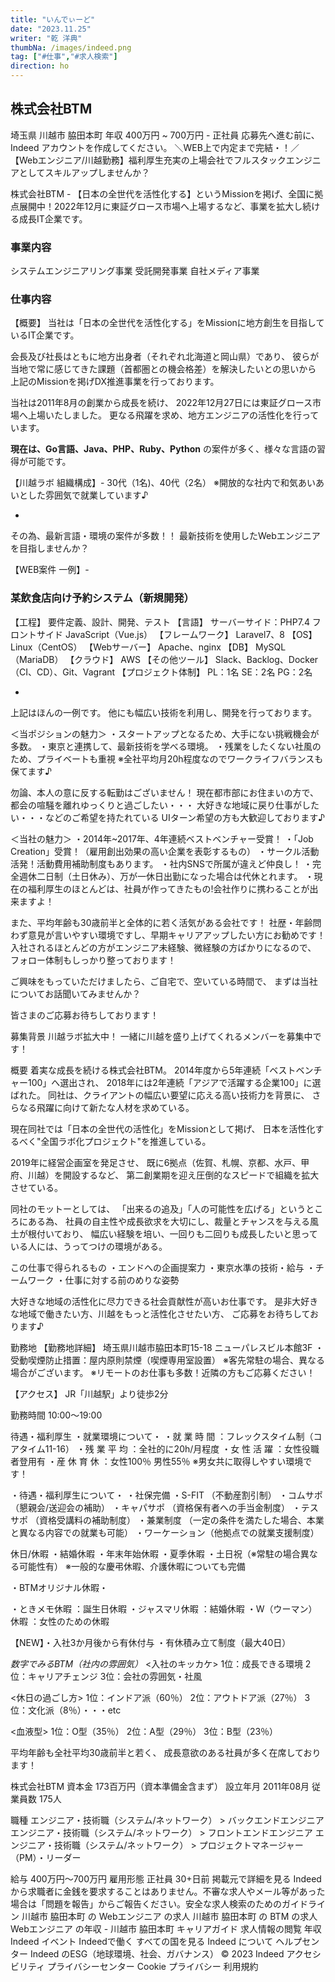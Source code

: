 ```yaml
---
title: "いんでぃーど"
date: "2023.11.25"
writer: "乾 洋典"
thumbNa: /images/indeed.png
tag: ["#仕事","#求人検索"]
direction: ho
---
```





## 株式会社BTM
埼玉県 川越市 脇田本町
年収 400万円 ~ 700万円 - 正社員
応募先へ進む前に、Indeed アカウントを作成してください。
＼WEB上で内定まで完結・！／【Webエンジニア/川越勤務】福利厚生充実の上場会社でフルスタックエンジニアとしてスキルアップしませんか？

株式会社BTM - 【日本の全世代を活性化する】というMissionを掲げ、全国に拠点展開中！2022年12月に東証グロース市場へ上場するなど、事業を拡大し続ける成長IT企業です。

### 事業内容
システムエンジニアリング事業
受託開発事業
自社メディア事業

### 仕事内容
【概要】
当社は「日本の全世代を活性化する」をMissionに地方創生を目指しているIT企業です。

会長及び社長はともに地方出身者（それぞれ北海道と岡山県）であり、
彼らが当地で常に感じてきた課題（首都圏との機会格差）を解決したいとの思いから
上記のMissionを掲げDX推進事業を行っております。

当社は2011年8月の創業から成長を続け、
2022年12月27日には東証グロース市場へ上場いたしました。
更なる飛躍を求め、地方エンジニアの活性化を行っています。

**現在は、Go言語、Java、PHP、Ruby、Python**
の案件が多く、様々な言語の習得が可能です。

【川越ラボ 組織構成】-
30代（1名)、40代（2名）
※開放的な社内で和気あいあいとした雰囲気で就業しています♪

-

その為、最新言語・環境の案件が多数！！
最新技術を使用したWebエンジニアを目指しませんか？

【WEB案件 一例】-

### 某飲食店向け予約システム（新規開発）
【工程】
要件定義、設計、開発、テスト
【言語】
サーバーサイド：PHP7.4
フロントサイド JavaScript（Vue.js）
【フレームワーク】
Laravel7、8
【OS】
Linux（CentOS）
【Webサーバー】
Apache、nginx
【DB】
MySQL（MariaDB）
【クラウド】
AWS
【その他ツール】
Slack、Backlog、Docker（CI、CD）、Git、Vagrant
【プロジェクト体制】
PL：1名 SE：2名 PG：2名

-

上記はほんの一例です。
他にも幅広い技術を利用し、開発を行っております。

＜当ポジションの魅力＞
・スタートアップとなるため、大手にない挑戦機会が多数。
・東京と連携して、最新技術を学べる環境。
・残業をしたくない社風のため、プライベートも重視
※全社平均月20h程度なのでワークライフバランスも保てます♪

勿論、本人の意に反する転勤はございません！
現在都市部にお住まいの方で、都会の喧騒を離れゆっくりと過ごしたい・・・
大好きな地域に戻り仕事がしたい・・・などのご希望を持たれている
UIターン希望の方も大歓迎しております♪

＜当社の魅力＞
・2014年~2017年、4年連続ベストベンチャー受賞！
・「Job Creation」受賞！（雇用創出効果の高い企業を表彰するもの）
・サークル活動活発！活動費用補助制度もあります。
・社内SNSで所属が違えど仲良し！
・完全週休二日制（土日休み）、万が一休日出勤になった場合は代休とれます。
・現在の福利厚生のほとんどは、社員が作ってきたもの!会社作りに携わることが出来ますよ！

また、平均年齢も30歳前半と全体的に若く活気がある会社です！
社歴・年齢問わず意見が言いやすい環境ですし、早期キャリアアップしたい方にお勧めです！
入社されるほとんどの方がエンジニア未経験、微経験の方ばかりになるので、
フォロー体制もしっかり整っております！

ご興味をもっていただけましたら、ご自宅で、空いている時間で、
まずは当社についてお話聞いてみませんか？

皆さまのご応募お待ちしております！

募集背景
川越ラボ拡大中！
一緒に川越を盛り上げてくれるメンバーを募集中です！

概要
着実な成長を続ける株式会社BTM。
2014年度から5年連続「ベストベンチャー100」へ選出され、
2018年には2年連続「アジアで活躍する企業100」に選ばれた。
同社は、クライアントの幅広い要望に応える高い技術力を背景に、
さらなる飛躍に向けて新たな人材を求めている。

現在同社では「日本の全世代の活性化」をMissionとして掲げ、
日本を活性化するべく"全国ラボ化プロジェクト"を推進している。

2019年に経営企画室を発足させ、
既に6拠点（佐賀、札幌、京都、水戸、甲府、川越）を開設するなど、
第二創業期を迎え圧倒的なスピードで組織を拡大させている。

同社のモットーとしては、
「出来るの追及」「人の可能性を広げる」というところにある為、
社員の自主性や成長欲求を大切にし、裁量とチャンスを与える風土が根付いており、
幅広い経験を培い、一回りも二回りも成長したいと思っている人には、うってつけの環境がある。

この仕事で得られるもの
・エンドへの企画提案力
・東京水準の技術・給与
・チームワーク
・仕事に対する前のめりな姿勢

大好きな地域の活性化に尽力できる社会貢献性が高いお仕事です。
是非大好きな地域で働きたい方、川越をもっと活性化させたい方、
ご応募をお待ちしております♪

勤務地
【勤務地詳細】
埼玉県川越市脇田本町15-18 ニューパレスビル本館3F
・受動喫煙防止措置：屋内原則禁煙（喫煙専用室設置）
※客先常駐の場合、異なる場合がございます。
※リモートのお仕事も多数！近隣の方もご応募ください！

【アクセス】
JR「川越駅」より徒歩2分

勤務時間
10:00〜19:00

待遇・福利厚生
・就業環境について・
・就 業 時 間 ：フレックスタイム制（コアタイム11-16）
・残 業 平 均 ：全社的に20h/月程度
・女 性 活 躍 ：女性役職者登用有
・産 休 育 休 ：女性100％ 男性55％
※男女共に取得しやすい環境です！

・待遇・福利厚生について・
・社保完備
・S-FIT （不動産割引制）
・コムサポ （懇親会/送迎会の補助）
・キャパサポ （資格保有者への手当金制度）
・テスサポ （資格受講料の補助制度）
・兼業制度 （一定の条件を満たした場合、本業と異なる内容での就業も可能）
・ワーケーション（他拠点での就業支援制度）

休日/休暇
・結婚休暇
・年末年始休暇
・夏季休暇
・土日祝（※常駐の場合異なる可能性有）
※一般的な慶弔休暇、介護休暇についても完備

・BTMオリジナル休暇・

・ときメモ休暇 ：誕生日休暇
・ジャスマリ休暇 ：結婚休暇
・W（ウーマン）休暇 ：女性のための休暇

【NEW】・入社3か月後から有休付与
・有休積み立て制度（最大40日）

*数字でみるBTM（社内の雰囲気）*
<入社のキッカケ>
1位：成長できる環境
2位：キャリアチェンジ
3位：会社の雰囲気・社風

<休日の過ごし方>
1位：インドア派（60％）
2位：アウトドア派（27％）
3位：文化派（8％）・・・etc

<血液型>
1位：O型（35％）
2位：A型（29％）
3位：B型（23％）

平均年齢も全社平均30歳前半と若く、
成長意欲のある社員が多く在席しております！

株式会社BTM
資本金 173百万円（資本準備金含まず）
設立年月 2011年08月
従業員数 175人

職種
エンジニア・技術職（システム/ネットワーク） > バックエンドエンジニア
エンジニア・技術職（システム/ネットワーク） > フロントエンドエンジニア
エンジニア・技術職（システム/ネットワーク） > プロジェクトマネージャー（PM）・リーダー


給与&nbsp;400万円〜700万円
雇用形態&nbsp;正社員
30+日前
掲載元で詳細を見る
Indeed から求職者に金銭を要求することはありません。不審な求人やメール等があった場合は「問題を報告」からご報告ください。安全な求人検索のためのガイドライン
川越市 脇田本町 の Webエンジニア の求人
川越市 脇田本町 の BTM の求人
Webエンジニア の年収 - 川越市 脇田本町
キャリアガイド
求人情報の閲覧
年収
Indeed イベント
Indeedで働く
すべての国を見る
Indeed について
ヘルプセンター
Indeed のESG（地球環境、社会、ガバナンス）
© 2023 Indeed
アクセシビリティ
プライバシーセンター
Cookie
プライバシー
利用規約
